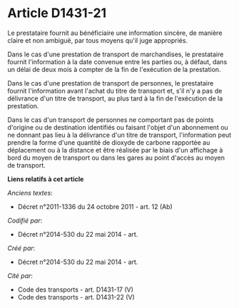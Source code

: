 # Article D1431-21

Le prestataire fournit au bénéficiaire une information sincère, de manière claire et non ambiguë, par tous moyens qu'il juge
appropriés.

Dans le cas d'une prestation de transport de marchandises, le prestataire fournit l'information à la date convenue entre les
parties ou, à défaut, dans un délai de deux mois à compter de la fin de l'exécution de la prestation.

Dans le cas d'une prestation de transport de personnes, le prestataire fournit l'information avant l'achat du titre de
transport et, s'il n'y a pas de délivrance d'un titre de transport, au plus tard à la fin de l'exécution de la prestation.

Dans le cas d'un transport de personnes ne comportant pas de points d'origine ou de destination identifiés ou faisant l'objet
d'un abonnement ou ne donnant pas lieu à la délivrance d'un titre de transport, l'information peut prendre la forme d'une
quantité de dioxyde de carbone rapportée au déplacement ou à la distance et être réalisée par le biais d'un affichage à bord
du moyen de transport ou dans les gares au point d'accès au moyen de transport.

**Liens relatifs à cet article**

_Anciens textes_:

  - Décret n°2011-1336 du 24 octobre 2011 - art. 12 (Ab)

_Codifié par_:

  - Décret n°2014-530 du 22 mai 2014 - art.

_Créé par_:

  - Décret n°2014-530 du 22 mai 2014 - art.

_Cité par_:

  - Code des transports - art. D1431-17 (V)
  - Code des transports - art. D1431-22 (V)
